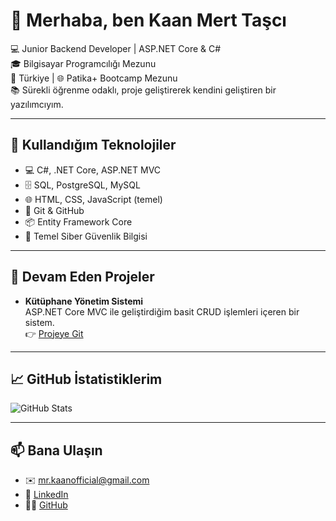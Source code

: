 # 👋 Merhaba, ben Kaan Mert Taşcı

💻 Junior Backend Developer | ASP.NET Core & C#  
🎓 Bilgisayar Programcılığı Mezunu  
📍 Türkiye | 🌐 Patika+ Bootcamp Mezunu  
📚 Sürekli öğrenme odaklı, proje geliştirerek kendini geliştiren bir yazılımcıyım.

---

## 🚀 Kullandığım Teknolojiler

- 💻 C#, .NET Core, ASP.NET MVC
- 🗄️ SQL, PostgreSQL, MySQL
- 🌐 HTML, CSS, JavaScript (temel)
- 📁 Git & GitHub
- 📦 Entity Framework Core
- 🔐 Temel Siber Güvenlik Bilgisi

---

## 📌 Devam Eden Projeler

- **Kütüphane Yönetim Sistemi**  
  ASP.NET Core MVC ile geliştirdiğim basit CRUD işlemleri içeren bir sistem.  
  👉 [Projeye Git](https://github.com/kaantascii/LibraryManagementSystem)

---

## 📈 GitHub İstatistiklerim

![GitHub Stats](https://github-readme-stats.vercel.app/api?username=kaantascii&show_icons=true&theme=radical)

---

## 📫 Bana Ulaşın

- ✉️ mr.kaanofficial@gmail.com  
- 💼 [LinkedIn](https://www.linkedin.com/in/kaan-tascii/)  
- 🧑‍💻 [GitHub](https://github.com/kaantascii)

